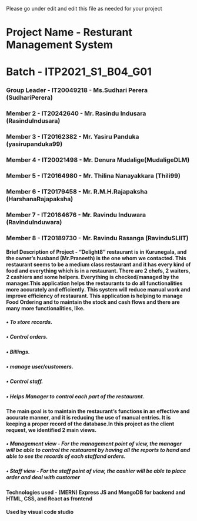 Please go under edit and edit this file as needed for your project

# Project Name - Resturant Management System
# Batch - ITP2021_S1_B04_G01

### Group Leader - IT20049218 - Ms.Sudhari Perera (SudhariPerera)
### Member 2 - IT20242640 - Mr. Rasindu Indusara (RasinduIndusara)
### Member 3 - IT20162382 - Mr. Yasiru Panduka (yasirupanduka99) 
### Member 4 - IT20021498 - Mr. Denura Mudalige(MudaligeDLM) 
### Member 5 - IT20164980 - Mr. Thilina Nanayakkara (Thili99)
### Member 6 - IT20179458 - Mr. R.M.H.Rajapaksha (HarshanaRajapaksha)
### Member 7 - IT20164676 - Mr. Ravindu Induwara (RavinduInduwara)
### Member 8 - IT20189730 - Mr. Ravindu Rasanga (RavinduSLIIT)


#### Brief Description of Project - “Delight8” restaurant is in Kurunegala, and the owner’s husband (Mr.Praneeth) is the one whom we contacted. This restaurant seems to be a medium class restaurant and it has every kind of food and everything which is in a restaurant. There are 2 chefs, 2 waiters, 2 cashiers and some helpers. Everything is checked/managed by the manager.This application helps the restaurants to do all functionalities more accurately and efficiently. This system will reduce manual work and improve efficiency of restaurant. This application is helping to manage Food Ordering and to maintain the stock and cash flows and there are many more functionalities, like.
##### • To store records.
##### • Control orders.
##### • Billings.
##### • manage user/customers.
##### • Control staff.
##### • Helps Manager to control each part of the restaurant.
#### The main goal is to maintain the restaurant’s functions in an effective and accurate manner, and it is reducing the use of manual entries. It is keeping a proper record of the database.In this project as the client request, we identified 2 main views. 
##### • Management view - For the management point of view, the manager will be able to control the restaurant by having all the reports to hand and able to see the records of each staffand orders.
##### • Staff view - For the staff point of view, the cashier will be able to place order and deal with customer


#### Technologies used - (MERN) Express JS and MongoDB for backend and HTML, CSS, and React as frontend
#### Used by visual code studio



